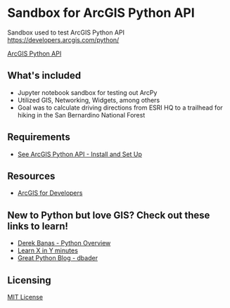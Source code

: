 # Sandbox for ArcGIS Python API
Sandbox used to test ArcGIS Python API https://developers.arcgis.com/python/ 

[ArcGIS Python API](https://developers.arcgis.com/python/)

## What's included

* Jupyter notebook sandbox for testing out ArcPy
* Utilized GIS, Networking, Widgets, among others
* Goal was to calculate driving directions from ESRI HQ to a trailhead for hiking in the San Bernardino National Forest 

## Requirements

* [See ArcGIS Python API - Install and Set Up](https://developers.arcgis.com/python/guide/install-and-set-up/)

## Resources

* [ArcGIS for Developers](https://developers.arcgis.com/python/)

## New to Python but love GIS? Check out these links to learn!

* [Derek Banas - Python Overview](https://www.youtube.com/watch?v=N4mEzFDjqtA)
* [Learn X in Y minutes](https://learnxinyminutes.com/docs/python3/)
* [Great Python Blog - dbader ](https://dbader.org/blog/)

## Licensing
[MIT License](https://github.com/rpanczer/ESRI-Python-API/blob/master/LICENSE)

